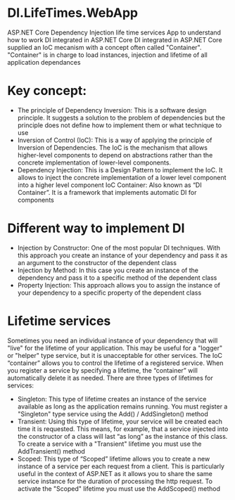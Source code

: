 # DI.LifeTimes.WebApp
ASP.NET Core Dependency Injection life time services
App to understand how to work DI integrated in ASP.NET Core
DI integrated in ASP.NET Core supplied an IoC mecanism with a concept often called "Container".
"Container" is in charge to load instances, injection and lifetime of all application dependances
# Key concept: 
- The principle of Dependency Inversion: This is a software design principle. It suggests a solution to the problem of dependencies but the principle does not define how to implement them or what technique to use
- Inversion of Control (IoC): This is a way of applying the principle of Inversion of Dependencies. The IoC is the mechanism that allows higher-level components to depend on abstractions rather than the concrete implementation of lower-level components.
- Dependency Injection: This is a Design Pattern to implement the IoC. It allows to inject the concrete implementation of a lower level component into a higher level component
IoC Container: Also known as “DI Container”. It is a framework that implements automatic DI for components
# Different way to implement DI
- Injection by Constructor: One of the most popular DI techniques. With this approach you create an instance of your dependency and pass it as an argument to the constructor of the dependent class
- Injection by Method: In this case you create an instance of the dependency and pass it to a specific method of the dependent class
- Property Injection: This approach allows you to assign the instance of your dependency to a specific property of the dependent class
# Lifetime services
Sometimes you need an individual instance of your dependency that will "live" for the lifetime of your application. This may be useful for a "logger" or "helper" type service, but it is unacceptable for other services. The IoC “container” allows you to control the lifetime of a registered service. When you register a service by specifying a lifetime, the “container” will automatically delete it as needed. There are three types of lifetimes for services:

- Singleton: This type of lifetime creates an instance of the service available as long as the application remains running. You must register a "Singleton" type service using the Add() / AddSingleton() method
- Transient: Using this type of lifetime, your service will be created each time it is requested. This means, for example, that a service injected into the constructor of a class will last “as long” as the instance of this class. To create a service with a "Transient" lifetime you must use the AddTransient() method
- Scoped: This type of “Scoped” lifetime allows you to create a new instance of a service per each request from a client. This is particularly useful in the context of ASP.NET as it allows you to share the same service instance for the duration of processing the http request. To activate the "Scoped" lifetime you must use the AddScoped() method
